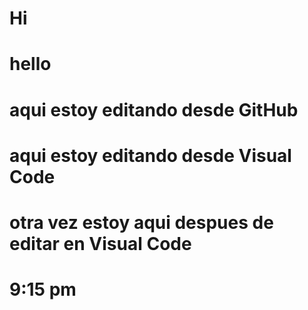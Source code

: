# Hi
# hello
# aqui estoy editando desde GitHub
# aqui estoy editando desde Visual Code
# otra vez estoy aqui despues de editar en Visual Code
# 9:15 pm
